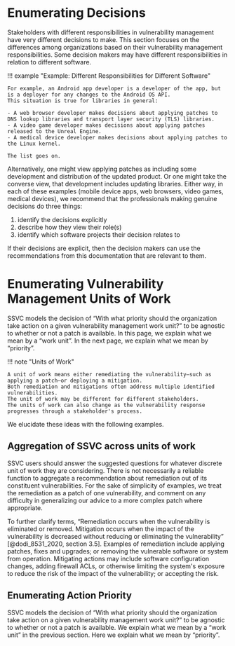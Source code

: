 # Enumerating Decisions

Stakeholders with different responsibilities in vulnerability management have very different decisions to make.
This section focuses on the differences among organizations based on their vulnerability management responsibilities.
Some decision makers may have different responsibilities in relation to different software.

!!! example "Example: Different Responsibilities for Different Software"

    For example, an Android app developer is a developer of the app, but is a deployer for any changes to the Android OS API.
    This situation is true for libraries in general:
    
    - A web browser developer makes decisions about applying patches to DNS lookup libraries and transport layer security (TLS) libraries.
    - A video game developer makes decisions about applying patches released to the Unreal Engine.
    - A medical device developer makes decisions about applying patches to the Linux kernel.
    
    The list goes on.

Alternatively, one might view applying patches as including some development and distribution of the updated product.
Or one might take the converse view, that development includes updating libraries.
Either way, in each of these examples (mobile device apps, web browsers, video games, medical devices),
we recommend that the professionals making genuine decisions do three things:

1. identify the decisions explicitly
2. describe how they view their role(s)
3. identify which software projects their decision relates to

If their decisions are explicit, then the decision makers can use the recommendations from this documentation that are relevant to them.

# Enumerating Vulnerability Management Units of Work

SSVC models the decision of
“With what priority should the organization take action on a given vulnerability management work unit?”
to be agnostic to whether or not a patch is available.
In this page, we explain what we mean by a “work unit”.
In the next page, we explain what we mean by “priority”.


!!! note "Units of Work"

    A unit of work means either remediating the vulnerability—such as applying a patch—or deploying a mitigation.
    Both remediation and mitigations often address multiple identified vulnerabilities.
    The unit of work may be different for different stakeholders.
    The units of work can also change as the vulnerability response progresses through a stakeholder's process.

We elucidate these ideas with the following examples.



## Aggregation of SSVC across units of work

SSVC users should answer the suggested questions for whatever discrete unit of work they are considering. There is not necessarily a reliable function to aggregate a recommendation about remediation out of its constituent vulnerabilities. For the sake of simplicity of examples, we treat the remediation as a patch of one vulnerability, and comment on any difficulty in generalizing our advice to a more complex patch where appropriate.

To further clarify terms, “Remediation occurs when the vulnerability is eliminated or removed. Mitigation occurs when the impact of the vulnerability is decreased without reducing or eliminating the vulnerability” [@dodi_8531_2020, section 3.5]. Examples of remediation include applying patches, fixes and upgrades; or removing the vulnerable software or system from operation. Mitigating actions may include software configuration changes, adding firewall ACLs, or otherwise limiting the system's exposure to reduce the risk of the impact of the vulnerability; or accepting the risk.



## Enumerating Action Priority

SSVC models the decision of
“With what priority should the organization take action on a given vulnerability management work unit?”
to be agnostic to whether or not a patch is available.
We explain what we mean by a “work unit” in the previous section.
Here we explain what we mean by “priority”.


